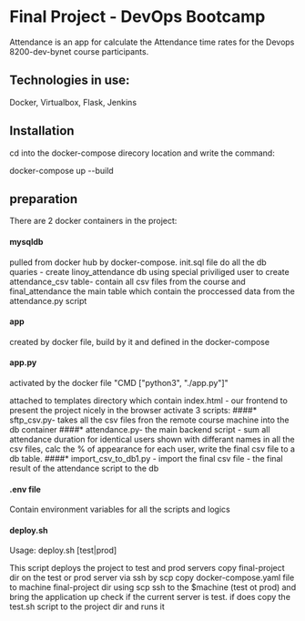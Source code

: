 # Final Project - DevOps Bootcamp 

Attendance is an app for calculate the Attendance time rates for the Devops 8200-dev-bynet course participants.

## Technologies in use:
Docker, Virtualbox, Flask, Jenkins 


## Installation
cd into the docker-compose direcory location and write the command:

docker-compose up --build

## preparation

There are 2 docker containers in the project:
#### mysqldb 
pulled from docker hub by docker-compose.
init.sql file do all the db quaries - create linoy_attendance db
using special priviliged user to create attendance_csv table- contain all csv files from the course and final_attendance the main table which contain the proccessed data from the attendance.py script
#### app
created by docker file, build by it and defined in the docker-compose 
 
#### app.py
activated by the docker file "CMD ["python3", "./app.py"]"

attached to templates directory which contain index.html - our frontend to present the project nicely in the browser
activate 3 scripts:
####* sftp_csv.py- 
takes all the csv files fron the remote course machine into the db container
####* attendance.py-
the main backend script - sum all attendance duration for identical users shown with differant names in all the csv files, calc the % of appearance for each user, write the final csv file to a db table.
####* import_csv_to_db1.py - 
import the final csv file - the final result of the attendance script to the db


#### .env file
Contain  environment variables for all the scripts and logics 

#### deploy.sh 
Usage: deploy.sh [test|prod]

This script deploys the project to test and prod servers 
copy final-project dir on the test or prod server via ssh by scp
copy docker-compose.yaml file to machine final-project dir using scp
ssh to the $machine (test ot prod) and bring the application up
check if the current server is test. if does copy the test.sh script to the project dir and runs it
